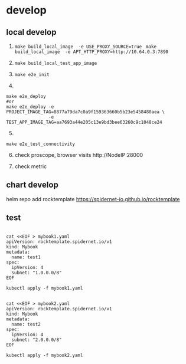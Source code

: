 # develop

## local develop

1. ` make build_local_image  -e USE_PROXY_SOURCE=true  `
   ` make build_local_image  -e APT_HTTP_PROXY=http://10.64.0.3:7890 `

2. ` make build_local_test_app_image   `

3. ` make e2e_init  `

4. 

```
make e2e_deploy
#or
make e2e_deploy -e PROJECT_IMAGE_TAG=8877a79da7c0a9f159363660b5b23e5458480aea \
                -e TEST_APP_IMAGE_TAG=aa7693a44e205c13e9bd3bee63260c9c1048ce24
```

5. 

```shell
make e2e_test_connectivity

```

6. check proscope, browser visits http://NodeIP:28000

7. check metric

## chart develop

helm repo add rocktemplate https://spidernet-io.github.io/rocktemplate

## test

```shell

cat <<EOF > mybook1.yaml
apiVersion: rocktemplate.spidernet.io/v1
kind: Mybook
metadata:
  name: test1
spec:
  ipVersion: 4
  subnet: "1.0.0.0/8"
EOF

kubectl apply -f mybook1.yaml


cat <<EOF > mybook2.yaml
apiVersion: rocktemplate.spidernet.io/v1
kind: Mybook
metadata:
  name: test2
spec:
  ipVersion: 4
  subnet: "2.0.0.0/8"
EOF

kubectl apply -f mybook2.yaml


```
